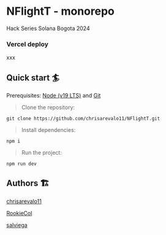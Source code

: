 # NFlightT - monorepo

Hack Series Solana Bogota 2024

### Vercel deploy

xxx

## Quick start 🏄

Prerequisites: [Node (v19 LTS)](https://nodejs.org/en/download/) and [Git](https://git-scm.com/downloads)

> Clone the repository:

```
git clone https://github.com/chrisarevalo11/NFlightT.git
```

> Install dependencies:

```
npm i
```

> Run the project:

```
npm run dev
```

## Authors 🏗

[chrisarevalo11](https://github.com/chrisarevalo11)

[RookieCol](https://github.com/RookieCol)

[salviega](https://github.com/salviega)
